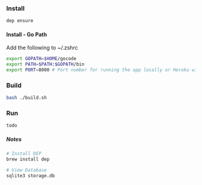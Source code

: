 ### Install
````bash
dep ensure
````

#### Install - Go Path
Add the following to ~/.zshrc
````bash
export GOPATH=$HOME/gocode
export PATH=$PATH:$GOPATH/bin
export PORT=8000 # Port number for running the app locally or Heroku will fill this
````

### Build
````bash
bash ./build.sh
````

### Run
````bash
todo
````


##### Notes
````bash
# Install DEP
brew install dep

# View Database
sqlite3 storage.db
````
